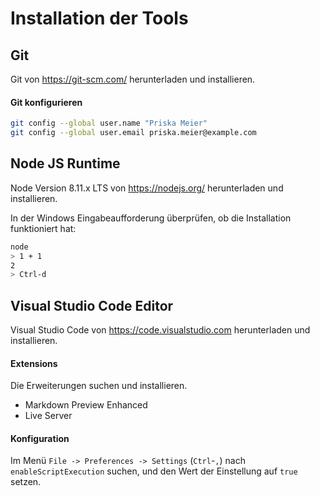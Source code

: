 # Installation der Tools

## Git

Git von https://git-scm.com/ herunterladen und installieren.

#### Git konfigurieren

```bash
git config --global user.name "Priska Meier"
git config --global user.email priska.meier@example.com
```

## Node JS Runtime

Node Version 8.11.x LTS von https://nodejs.org/ herunterladen und installieren.

In der Windows Eingabeaufforderung überprüfen, ob die Installation funktioniert hat:
```bash
node
> 1 + 1
2
> Ctrl-d
```

## Visual Studio Code Editor

Visual Studio Code von https://code.visualstudio.com herunterladen und installieren.

#### Extensions

Die Erweiterungen suchen und installieren.

* Markdown Preview Enhanced
* Live Server

#### Konfiguration

Im Menü `File -> Preferences -> Settings` (`Ctrl`-`,`) nach `enableScriptExecution` suchen, und den Wert der Einstellung auf `true` setzen.